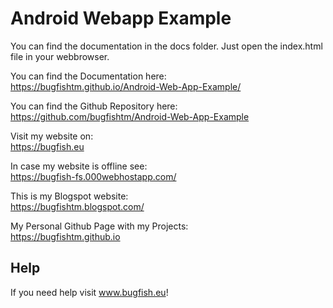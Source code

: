 # Android Webapp Example

You can find the documentation in the docs folder. Just open the index.html file in your webbrowser.

You can find the Documentation here:  
https://bugfishtm.github.io/Android-Web-App-Example/


You can find the Github Repository here:
https://github.com/bugfishtm/Android-Web-App-Example

Visit my website on:  
https://bugfish.eu  

In case my website is offline see:  
https://bugfish-fs.000webhostapp.com/  

This is my Blogspot website:  
https://bugfishtm.blogspot.com/

My Personal Github Page with my Projects:  
https://bugfishtm.github.io

## Help
If you need help visit www.bugfish.eu!